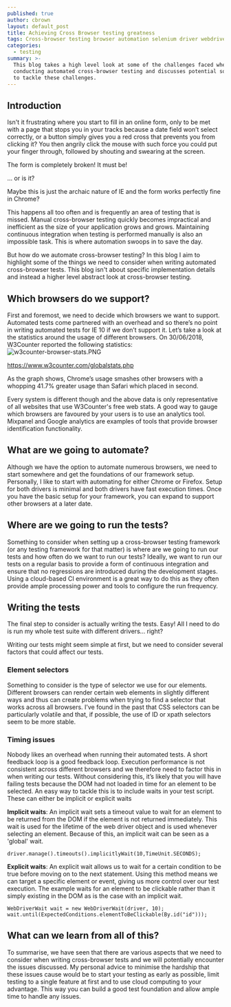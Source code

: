 ```yaml
---
published: true
author: cbrown
layout: default_post
title: Achieving Cross Browser testing greatness
tags: Cross-browser testing browser automation selenium driver webdriver
categories:
  - testing
summary: >-
  This blog takes a high level look at some of the challenges faced when
  conducting automated cross-browser testing and discusses potential solutions
  to tackle these challenges.
---
```

## Introduction
Isn't it frustrating where you start to fill in an online form, only to be met with a page that stops you in your tracks because a date field won’t select correctly, or a button simply gives you a red cross that prevents you from clicking it? You then angrily click the mouse with such force you could put your finger through, followed by shouting and swearing at the screen.

The form is completely broken! It must be!

… or is it?

Maybe this is just the archaic nature of IE and the form works perfectly fine in Chrome?

This happens all too often and is frequently an area of testing that is missed. Manual cross-browser testing quickly becomes impractical and inefficient as the size of your application grows and grows. Maintaining continuous integration when testing is performed manually is also an impossible task. This is where automation swoops in to save the day.

But how do we automate cross-browser testing? In this blog I aim to highlight some of the things we need to consider when writing automated cross-browser tests. This blog isn't about specific implementation details and instead a higher level abstract look at cross-browser testing.

## Which browsers do we support?
First and foremost, we need to decide which browsers we want to support. Automated tests come partnered with an overhead and so there’s no point in writing automated tests for IE 10 if we don’t support it.
Let’s take a look at the statistics around the usage of different browsers. On 30/06/2018, W3Counter reported the following statistics:
![w3counter-browser-stats.PNG]({{site.baseurl}}/cbrown/assets/w3counter-browser-stats.PNG)


https://www.w3counter.com/globalstats.php

As the graph shows, Chrome’s usage smashes other browsers with a whopping 41.7% greater usage than Safari which placed in second.

Every system is different though and the above data is only representative of all websites that use W3Counter's free web stats. A good way to gauge which browsers are favoured by your users is to use an analytics tool. Mixpanel and Google analytics are examples of tools that provide browser identification functionality.

## What are we going to automate?
Although we have the option to automate numerous browsers, we need to start somewhere and get the foundations of our framework setup. Personally, I like to start with automating for either Chrome or Firefox. Setup for both drivers is minimal and both drivers have fast execution times. 
Once you have the basic setup for your framework, you can expand to support other browsers at a later date.

## Where are we going to run the tests?
Something to consider when setting up a cross-browser testing framework (or any testing framework for that matter) is where are we going to run our tests and how often do we want to run our tests? Ideally, we want to run our tests on a regular basis to provide a form of continuous integration and ensure that no regressions are introduced during the development stages. Using a cloud-based CI environment is a great way to do this as they often provide ample processing power and tools to configure the run frequency.

## Writing the tests
The final step to consider is actually writing the tests. Easy! All I need to do is run my whole test suite with different drivers… right?

Writing our tests might seem simple at first, but we need to consider several factors that could affect our tests.

### Element selectors
Something to consider is the type of selector we use for our elements. Different browsers can render certain web elements in slightly different ways and thus can create problems when trying to find a selector that works across all browsers. I’ve found in the past that CSS selectors can be particularly volatile and that, if possible, the use of ID or xpath selectors seem to be more stable.

### Timing issues
Nobody likes an overhead when running their automated tests. A short feedback loop is a good feedback loop. Execution performance is not consistent across different browsers and we therefore need to factor this in when writing our tests. Without considering this, it’s likely that you will have failing tests because the DOM had not loaded in time for an element to be selected.
An easy way to tackle this is to include waits in your test script. These can either be implicit or explicit waits

**Implicit waits**: An implicit wait sets a timeout value to wait for an element to be returned from the DOM if the element is not returned immediately. This wait is used for the lifetime of the web driver object and is used whenever selecting an element. Because of this, an implicit wait can be seen as a 'global' wait.

	driver.manage().timeouts().implicitlyWait(10,TimeUnit.SECONDS);

**Explicit waits**: An explicit wait allows us to wait for a certain condition to be true before moving on to the next statement. Using this method means we can target a specific element or event, giving us more control over our test execution. The example waits for an element to be clickable rather than it simply existing in the DOM as is the case with an implicit wait.

	WebDriverWait wait = new WebDriverWait(driver, 10);
	wait.until(ExpectedConditions.elementToBeClickable(By.id("id")));

## What can we learn from all of this?
To summarise, we have seen that there are various aspects that we need to consider when writing cross-browser tests and we will potentially encounter the issues discussed. My personal advice to minimise the hardship that these issues cause would be to start your testing as early as possible, limit testing to a single feature at first and to use cloud computing to your advantage. This way you can build a good test foundation and allow ample time to handle any issues.
